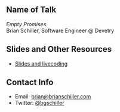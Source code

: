 ## Name of Talk
_Empty Promises_    
Brian Schiller, Software Engineer @ Devetry

## Slides and Other Resources
* [Slides and livecoding](https://github.com/bgschiller/empty-promises-talk)

## Contact Info
* Email: <brian@brianschiller.com>
* Twitter: [@bgschiller](https://twitter.com/bgschiller)
